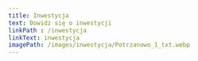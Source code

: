 ```yaml
---
title: Inwestycja
text: Dowidz się o inwestycji
linkPath : /inwestycja
linkText: inwestycja
imagePath: /images/inwestycja/Potrzanowo_1_txt.webp
---
```

